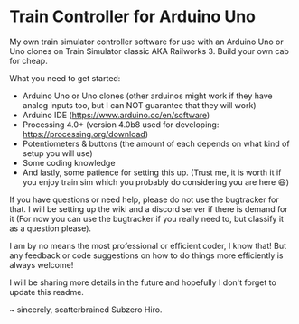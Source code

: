 # Train Controller for Arduino Uno
My own train simulator controller software for use with an Arduino Uno or Uno clones on Train Simulator classic AKA Railworks 3. Build your own cab for cheap.

What you need to get started:
- Arduino Uno or Uno clones (other arduinos might work if they have analog inputs too, but I can NOT guarantee that they will work)
- Arduino IDE (https://www.arduino.cc/en/software)
- Processing 4.0+ (version 4.0b8 used for developing: https://processing.org/download)
- Potentiometers & buttons (the amount of each depends on what kind of setup you will use)
- Some coding knowledge
- And lastly, some patience for setting this up. (Trust me, it is worth it if you enjoy train sim which you probably do considering you are here 😆)

If you have questions or need help, please do not use the bugtracker for that. I will be setting up the wiki and a discord server if there is demand for it (For now you can use the bugtracker if you really need to, but classify it as a question please).

I am by no means the most professional or efficient coder, I know that! But any feedback or code suggestions on how to do things more efficiently is always welcome!

I will be sharing more details in the future and hopefully I don't forget to update this readme.

~ sincerely, scatterbrained Subzero Hiro.
